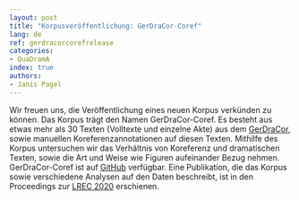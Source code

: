 ```yaml
---
layout: post
title: "Korpusveröffentlichung: GerDraCor-Coref"
lang: de
ref: gerdracorcorefrelease
categories:
- QuaDramA
index: true
authors:
- Janis Pagel
---
```


Wir freuen uns, die Veröffentlichung eines neuen Korpus verkünden zu können. Das Korpus trägt den Namen GerDraCor-Coref. Es besteht aus etwas mehr als 30 Texten (Volltexte und einzelne Akte) aus dem [GerDraCor](https://www.dracor.org/ger), sowie manuellen Koreferenzannotationen auf diesen Texten. Mithilfe des Korpus untersuchen wir das Verhältnis von Koreferenz und dramatischen Texten, sowie die Art und Weise wie Figuren aufeinander Bezug nehmen. GerDraCor-Coref ist auf [GitHub](https://github.com/quadrama/gerdracor-coref) verfügbar. Eine Publikation, die das Korpus sowie verschiedene Analysen auf den Daten beschreibt, ist in den Proceedings zur [LREC 2020](http://www.lrec-conf.org/proceedings/lrec2020/pdf/2020.lrec-1.7.pdf) erschienen.
